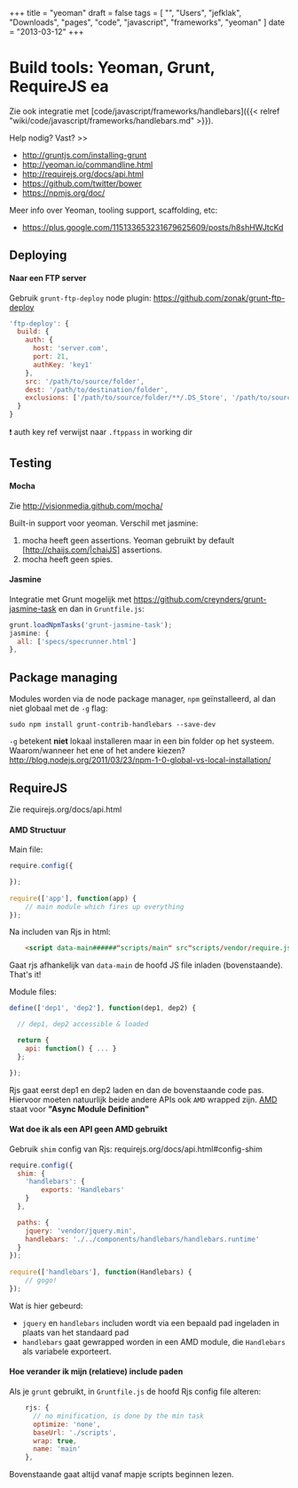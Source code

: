 +++
title = "yeoman"
draft = false
tags = [
    "",
    "Users",
    "jefklak",
    "Downloads",
    "pages",
    "code",
    "javascript",
    "frameworks",
    "yeoman"
]
date = "2013-03-12"
+++
# Build tools: Yeoman, Grunt, RequireJS ea 

Zie ook integratie met [code/javascript/frameworks/handlebars]({{< relref "wiki/code/javascript/frameworks/handlebars.md" >}}). 

Help nodig? Vast? >>

  * http://gruntjs.com/installing-grunt
  * http://yeoman.io/commandline.html
  * http://requirejs.org/docs/api.html
  * https://github.com/twitter/bower
  * https://npmjs.org/doc/

Meer info over Yeoman, tooling support, scaffolding, etc:

  * https://plus.google.com/115133653231679625609/posts/h8shHWJtcKd

## Deploying 

#### Naar een FTP server 

Gebruik `grunt-ftp-deploy` node plugin: https://github.com/zonak/grunt-ftp-deploy

```javascript
'ftp-deploy': {
  build: {
    auth: {
      host: 'server.com',
      port: 21,
      authKey: 'key1'
    },
    src: '/path/to/source/folder',
    dest: '/path/to/destination/folder',
    exclusions: ['/path/to/source/folder/**/.DS_Store', '/path/to/source/folder/**/Thumbs.db', 'dist/tmp']
  }
}
```

:exclamation: auth key ref verwijst naar `.ftppass` in working dir

## Testing 

#### Mocha 

Zie http://visionmedia.github.com/mocha/

Built-in support voor yeoman. Verschil met jasmine:

  1. mocha heeft geen assertions. Yeoman gebruikt by default [http://chaijs.com/|chaiJS] assertions.
  2. mocha heeft geen spies. 

#### Jasmine 

Integratie met Grunt mogelijk met https://github.com/creynders/grunt-jasmine-task en dan in `Gruntfile.js`:

```javascript
grunt.loadNpmTasks('grunt-jasmine-task');
jasmine: {
  all: ['specs/specrunner.html']
},
```

## Package managing 

Modules worden via de node package manager, `npm` geïnstalleerd, al dan niet globaal met de `-g` flag:

```
sudo npm install grunt-contrib-handlebars --save-dev
```

`-g` betekent **niet** lokaal installeren maar in een bin folder op het systeem. Waarom/wanneer het ene of het andere kiezen? http://blog.nodejs.org/2011/03/23/npm-1-0-global-vs-local-installation/

## RequireJS 

Zie requirejs.org/docs/api.html

#### AMD Structuur 

Main file:

```javascript
require.config({

});
 
require(['app'], function(app) {
	// main module which fires up everything
});
```

Na includen van Rjs in html:

```html
    <script data-main######"scripts/main" src"scripts/vendor/require.js"></script>
```

Gaat rjs afhankelijk van `data-main` de hoofd JS file inladen (bovenstaande). That's it!

Module files:

```javascript
define(['dep1', 'dep2'], function(dep1, dep2) {

  // dep1, dep2 accessible & loaded

  return {
    api: function() { ... }
  };

});
```

Rjs gaat eerst dep1 en dep2 laden en dan de bovenstaande code pas. Hiervoor moeten natuurlijk beide andere APIs ook `AMD` wrapped zijn. [AMD](https://github.com/amdjs/amdjs-api/wiki/AMD) staat voor **"Async Module Definition"**

#### Wat doe ik als een API geen AMD gebruikt  

Gebruik `shim` config van Rjs: requirejs.org/docs/api.html#config-shim

```javascript
require.config({
  shim: {
  	'handlebars': {
  		exports: 'Handlebars'
  	}
  },

  paths: {
    jquery: 'vendor/jquery.min',
    handlebars: './../components/handlebars/handlebars.runtime'
  }
});
 
require(['handlebars'], function(Handlebars) {
	// gogo!
});
```

Wat is hier gebeurd:

  * `jquery` en `handlebars` includen wordt via een bepaald pad ingeladen in plaats van het standaard pad
  * `handlebars` gaat gewrapped worden in een AMD module, die `Handlebars` als variabele exporteert. 

#### Hoe verander ik mijn (relatieve) include paden 

Als je `grunt` gebruikt, in `Gruntfile.js` de hoofd Rjs config file alteren:

```javascript
    rjs: {
      // no minification, is done by the min task
      optimize: 'none',
      baseUrl: './scripts',
      wrap: true,
      name: 'main'
    },
```

Bovenstaande gaat altijd vanaf mapje scripts beginnen lezen. 